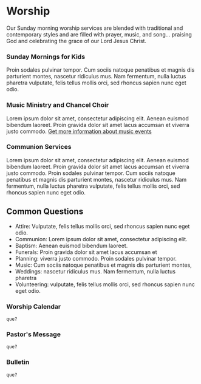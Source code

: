 # Worship

Our Sunday morning worship services are blended with traditional and contemporary styles and are filled with prayer, music, and song... praising God and celebrating the grace of our Lord Jesus Christ.

### Sunday Mornings for Kids
Proin sodales pulvinar tempor. Cum sociis natoque penatibus et magnis dis parturient montes, nascetur ridiculus mus. Nam fermentum, nulla luctus pharetra vulputate, felis tellus mollis orci, sed rhoncus sapien nunc eget odio. 

### Music Ministry and Chancel Choir
Lorem ipsum dolor sit amet, consectetur adipiscing elit. Aenean euismod bibendum laoreet. Proin gravida dolor sit amet lacus accumsan et viverra justo commodo. 
[Get more information about music events]()

### Communion Services
Lorem ipsum dolor sit amet, consectetur adipiscing elit. Aenean euismod bibendum laoreet. Proin gravida dolor sit amet lacus accumsan et viverra justo commodo. Proin sodales pulvinar tempor. Cum sociis natoque penatibus et magnis dis parturient montes, nascetur ridiculus mus. Nam fermentum, nulla luctus pharetra vulputate, felis tellus mollis orci, sed rhoncus sapien nunc eget odio.

## Common Questions

- Attire: Vulputate, felis tellus mollis orci, sed rhoncus sapien nunc eget odio.
- Communion: Lorem ipsum dolor sit amet, consectetur adipiscing elit. 
- Baptism: Aenean euismod bibendum laoreet. 
- Funerals: Proin gravida dolor sit amet lacus accumsan et 
- Planning: viverra justo commodo. Proin sodales pulvinar tempor. 
- Music: Cum sociis natoque penatibus et magnis dis parturient montes, 
- Weddings: nascetur ridiculus mus. Nam fermentum, nulla luctus pharetra
- Volunteering: vulputate, felis tellus mollis orci, sed rhoncus sapien nunc eget odio.

### Worship Calendar
```
que?
```

### Pastor's Message
```
que?
```

### Bulletin
```
que?
```
